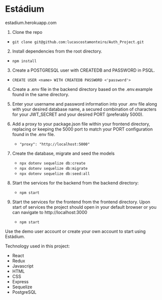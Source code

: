 # Estádium

estadium.herokuapp.com

1. Clone the repo
  *  `git clone git@github.com:lucascostamonteiro/Auth_Project.git`

2. Install dependencies from the root directory.
  *  `npm install`

3. Create a POSTGRESQL user with CREATEDB and PASSWORD in PSQL.
  * `CREATE USER <name> WITH CREATEDB PASSWORD <'password'>`

4. Create a .env file in the backend directory based on the .env.example found in the same directory.

5. Enter your username and password information into your .env file along with your desired database name, a secured combination of characters for your JWT_SECRET and your desired PORT (preferably 5000).

6. Add a proxy to your package.json file within your frontend directory, replacing or keeping the 5000 port to match your PORT configuration found in the .env file.
   * `"proxy": "http://localhost:5000"`

7. Create the database, migrate and seed the models
   * `npx dotenv sequelize db:create`
   * `npx dotenv sequelize db:migrate`
   * `npx dotenv sequelize db:seed:all`

8. Start the services for the backend from the backend directory:
   * `npm start`

9. Start the services for the frontend from the frontend directory. Upon start of services the project should open in your default browser or you can navigate to http://localhost:3000
   * `npm start`

Use the demo user account or create your own account to start using Estádium.

Technology used in this project:

* React
* Redux
* Javascript
* HTML
* CSS
* Express
* Sequelize
* PostgreSQL

